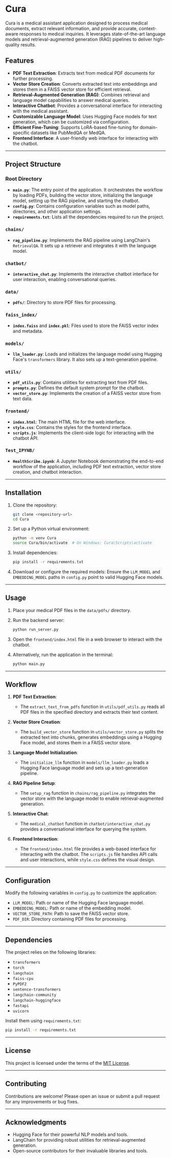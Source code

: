 # Cura

Cura is a medical assistant application designed to process medical documents, extract relevant information, and provide accurate, context-aware responses to medical inquiries. It leverages state-of-the-art language models and retrieval-augmented generation (RAG) pipelines to deliver high-quality results.

## Features

- **PDF Text Extraction**: Extracts text from medical PDF documents for further processing.
- **Vector Store Creation**: Converts extracted text into embeddings and stores them in a FAISS vector store for efficient retrieval.
- **Retrieval-Augmented Generation (RAG)**: Combines retrieval and language model capabilities to answer medical queries.
- **Interactive Chatbot**: Provides a conversational interface for interacting with the medical assistant.
- **Customizable Language Model**: Uses Hugging Face models for text generation, which can be customized via configuration.
- **Efficient Fine-Tuning**: Supports LoRA-based fine-tuning for domain-specific datasets like PubMedQA or MedQA.
- **Frontend Interface**: A user-friendly web interface for interacting with the chatbot.

---

## Project Structure

### Root Directory
- **`main.py`**: The entry point of the application. It orchestrates the workflow by loading PDFs, building the vector store, initializing the language model, setting up the RAG pipeline, and starting the chatbot.
- **`config.py`**: Contains configuration variables such as model paths, directories, and other application settings.
- **`requirements.txt`**: Lists all the dependencies required to run the project.

### `chains/`
- **`rag_pipeline.py`**: Implements the RAG pipeline using LangChain's `RetrievalQA`. It sets up a retriever and integrates it with the language model.

### `chatbot/`
- **`interactive_chat.py`**: Implements the interactive chatbot interface for user interaction, enabling conversational queries.

### `data/`
- **`pdfs/`**: Directory to store PDF files for processing.

### `faiss_index/`
- **`index.faiss`** and **`index.pkl`**: Files used to store the FAISS vector index and metadata.

### `models/`
- **`llm_loader.py`**: Loads and initializes the language model using Hugging Face's `transformers` library. It also sets up a text-generation pipeline.

### `utils/`
- **`pdf_utils.py`**: Contains utilities for extracting text from PDF files.
- **`prompts.py`**: Defines the default system prompt for the chatbot.
- **`vector_store.py`**: Implements the creation of a FAISS vector store from text data.

### `frontend/`
- **`index.html`**: The main HTML file for the web interface.
- **`style.css`**: Contains the styles for the frontend interface.
- **`scripts.js`**: Implements the client-side logic for interacting with the chatbot API.

### `Test_IPYNB/`
- **`HealthScribe.ipynb`**: A Jupyter Notebook demonstrating the end-to-end workflow of the application, including PDF text extraction, vector store creation, and chatbot interaction.

---

## Installation

1. Clone the repository:
   ```sh
   git clone <repository-url>
   cd Cura
   ```
2. Set up a Python virtual environment:
   ```sh
   python -m venv Cura
   source Cura/bin/activate  # On Windows: Cura\Scripts\activate
   ```
3. Install dependencies:
   ```sh
   pip install -r requirements.txt
   ```
4. Download or configure the required models:
   Ensure the `LLM_MODEL` and `EMBEDDING_MODEL` paths in `config.py` point to valid Hugging Face models.

---

## Usage

1. Place your medical PDF files in the `data/pdfs/` directory.

2. Run the backend server:
   ```sh
   python run_server.py
   ```

3. Open the `frontend/index.html` file in a web browser to interact with the chatbot.

4. Alternatively, run the application in the terminal:
   ```sh
   python main.py
   ```

---

## Workflow

1. **PDF Text Extraction**:
   - The `extract_text_from_pdfs` function in `utils/pdf_utils.py` reads all PDF files in the specified directory and extracts their text content.

2. **Vector Store Creation**:
   - The `build_vector_store` function in `utils/vector_store.py` splits the extracted text into chunks, generates embeddings using a Hugging Face model, and stores them in a FAISS vector store.

3. **Language Model Initialization**:
   - The `initialize_llm` function in `models/llm_loader.py` loads a Hugging Face language model and sets up a text-generation pipeline.

4. **RAG Pipeline Setup**:
   - The `setup_rag` function in `chains/rag_pipeline.py` integrates the vector store with the language model to enable retrieval-augmented generation.

5. **Interactive Chat**:
   - The `medical_chatbot` function in `chatbot/interactive_chat.py` provides a conversational interface for querying the system.

6. **Frontend Interaction**:
   - The `frontend/index.html` file provides a web-based interface for interacting with the chatbot. The `scripts.js` file handles API calls and user interactions, while `style.css` defines the visual design.

---

## Configuration

Modify the following variables in `config.py` to customize the application:

- `LLM_MODEL`: Path or name of the Hugging Face language model.
- `EMBEDDING_MODEL`: Path or name of the embedding model.
- `VECTOR_STORE_PATH`: Path to save the FAISS vector store.
- `PDF_DIR`: Directory containing PDF files for processing.

---

## Dependencies

The project relies on the following libraries:

- `transformers`
- `torch`
- `langchain`
- `faiss-cpu`
- `PyPDF2`
- `sentence-transformers`
- `langchain-community`
- `langchain-huggingface`
- `fastapi`
- `uvicorn`

Install them using `requirements.txt`:
```sh
pip install -r requirements.txt
```

---

## License

This project is licensed under the terms of the [MIT License](LICENSE).

---

## Contributing

Contributions are welcome! Please open an issue or submit a pull request for any improvements or bug fixes.

---

## Acknowledgments

- Hugging Face for their powerful NLP models and tools.
- LangChain for providing robust utilities for retrieval-augmented generation.
- Open-source contributors for their invaluable libraries and tools.